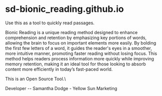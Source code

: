 # sd-bionic_reading.github.io
Use this as a tool to quickly read passages.

Bionic Reading is a unique reading method designed to enhance comprehension and retention by emphasizing key portions of words, allowing the brain to focus on important elements more easily. By bolding the first few letters of a word, it guides the reader's eyes in a smoother, more intuitive manner, promoting faster reading without losing focus. This method helps readers process information more quickly while improving memory retention, making it an ideal tool for those looking to absorb content more efficiently in today’s fast-paced world.

This is an Open Source Tool.\


Developer --
Samantha Dodge - Yellow Sun Marketing
